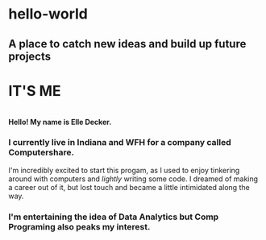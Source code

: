 # hello-world
## A place to catch new ideas and build up future projects


IT'S ME
===============
<b><br>Hello! My name is Elle Decker. </br></b>

### I currently live in Indiana and WFH for a company called Computershare. 
I'm incredibly excited to start this progam, as I used to enjoy tinkering around with computers and <i>lightly</i> writing some code. I dreamed of making a career out of it, but lost touch and became a little intimidated along the way. 

### I'm entertaining the idea of Data Analytics but Comp Programing also peaks my interest.

